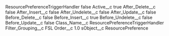 <?xml version="1.0" encoding="UTF-8"?>
<CustomMetadata xmlns="http://soap.sforce.com/2006/04/metadata" xmlns:xsi="http://www.w3.org/2001/XMLSchema-instance" xmlns:xsd="http://www.w3.org/2001/XMLSchema">
    <label>ResourcePreferenceTriggerHandler</label>
    <protected>false</protected>
    <values>
        <field>Active__c</field>
        <value xsi:type="xsd:boolean">true</value>
    </values>
    <values>
        <field>After_Delete__c</field>
        <value xsi:type="xsd:boolean">false</value>
    </values>
    <values>
        <field>After_Insert__c</field>
        <value xsi:type="xsd:boolean">false</value>
    </values>
    <values>
        <field>After_Undelete__c</field>
        <value xsi:type="xsd:boolean">false</value>
    </values>
    <values>
        <field>After_Update__c</field>
        <value xsi:type="xsd:boolean">false</value>
    </values>
    <values>
        <field>Before_Delete__c</field>
        <value xsi:type="xsd:boolean">false</value>
    </values>
    <values>
        <field>Before_Insert__c</field>
        <value xsi:type="xsd:boolean">true</value>
    </values>
    <values>
        <field>Before_Undelete__c</field>
        <value xsi:type="xsd:boolean">false</value>
    </values>
    <values>
        <field>Before_Update__c</field>
        <value xsi:type="xsd:boolean">false</value>
    </values>
    <values>
        <field>Class_Name__c</field>
        <value xsi:type="xsd:string">ResourcePreferenceTriggerHandler</value>
    </values>
    <values>
        <field>Filter_Grouping__c</field>
        <value xsi:type="xsd:string">FSL</value>
    </values>
    <values>
        <field>Order__c</field>
        <value xsi:type="xsd:double">1.0</value>
    </values>
    <values>
        <field>sObject__c</field>
        <value xsi:type="xsd:string">ResourcePreference</value>
    </values>
</CustomMetadata>
